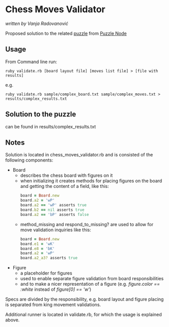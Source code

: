 Chess Moves Validator
=====================

_written by Vanja Radovanović_

Proposed solution to the related [puzzle](http://puzzlenode.com/puzzles/22) from [Puzzle Node](http://puzzlenode.com)

Usage
---------------------

From Command line run:

    ruby validate.rb [board layout file] [moves list file] > [file with results]

e.g.

    ruby validate.rb sample/complex_board.txt sample/complex_moves.txt > results/complex_results.txt


Solution to the puzzle
---------------------

can be found in results/complex_results.txt

Notes
---------------------

Solution is located in chess_moves_validator.rb and is consisted of the following components:
- Board
  - describes the chess board with figures on it
  - when initializing it creates methods for placing figures on the board and getting the content of a field, like this:
    ```ruby
    board = Board.new
    board.a2 = 'wP'
    board.a2 == 'wP' asserts true
    board.b2 == nil asserts true
    board.a2 == 'bP' asserts false
    ```
  - method_missing and respond_to_missing? are used to allow for move validation inquiries like this:
    ```ruby
    board = Board.new
    board.e1 = 'wK'
    board.e8 = 'bK'
    board.a2 = 'wP'
    board.a2_a3? asserts true
    ```
- Figure
  - a placeholder for figures
  - used to enable separate figure validation from board responsibilities
  - and to make a nicer representation of a figure (e.g. _figure.color == :white_ instead of _figure[0] == 'w'_)

Specs are divided by the responsibility, e.g. board layout and figure placing is separated from king movement validations.

Additional runner is located in validate.rb, for which the usage is explained above.
